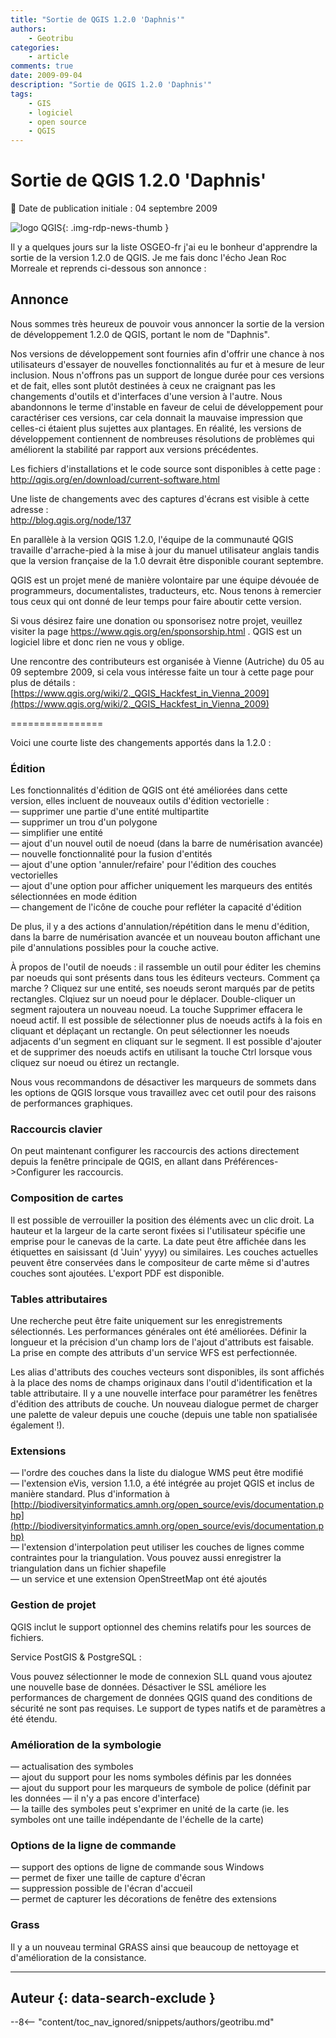 ```yaml
---
title: "Sortie de QGIS 1.2.0 'Daphnis'"
authors:
    - Geotribu
categories:
    - article
comments: true
date: 2009-09-04
description: "Sortie de QGIS 1.2.0 'Daphnis'"
tags:
    - GIS
    - logiciel
    - open source
    - QGIS
---
```


# Sortie de QGIS 1.2.0 'Daphnis'

:calendar: Date de publication initiale : 04 septembre 2009

![logo QGIS](https://cdn.geotribu.fr/img/logos-icones/logiciels_librairies/qgis.png "logo QGIS"){: .img-rdp-news-thumb }

Il y a quelques jours sur la liste OSGEO-fr j'ai eu le bonheur d'apprendre la sortie de la version 1.2.0 de QGIS. Je me fais donc l'écho Jean Roc Morreale et reprends ci-dessous son annonce :

## Annonce

Nous sommes très heureux de pouvoir vous annoncer la sortie de la version de développement 1.2.0 de QGIS, portant le nom de "Daphnis".

Nos versions de développement sont fournies afin d'offrir une chance à nos utilisateurs d'essayer de nouvelles fonctionnalités au fur et à mesure de leur inclusion. Nous n'offrons pas un support de longue durée pour ces versions et de fait, elles sont plutôt destinées à ceux ne craignant pas les changements d'outils et d'interfaces d'une version à l'autre. Nous abandonnons le terme d'instable en faveur de celui de développement pour caractériser ces versions, car cela donnait la mauvaise impression que celles-ci étaient plus sujettes aux plantages. En réalité, les versions de développement contiennent de nombreuses résolutions de problèmes qui améliorent la stabilité par rapport aux versions précédentes.

Les fichiers d'installations et le code source sont disponibles à cette page :  
<http://qgis.org/en/download/current-software.html>

Une liste de changements avec des captures d'écrans est visible à cette adresse :  
<http://blog.qgis.org/node/137>

En parallèle à la version QGIS 1.2.0, l'équipe de la communauté QGIS travaille d'arrache-pied à la mise à jour du manuel utilisateur anglais tandis que la version française de la 1.0 devrait être disponible courant septembre.

QGIS est un projet mené de manière volontaire par une équipe dévouée de programmeurs, documentalistes, traducteurs, etc. Nous tenons à remercier tous ceux qui ont donné de leur temps pour faire aboutir cette version.

Si vous désirez faire une donation ou sponsorisez notre projet, veuillez visiter la page <https://www.qgis.org/en/sponsorship.html> . QGIS est un logiciel libre et donc rien ne vous y oblige.

Une rencontre des contributeurs est organisée à Vienne (Autriche) du 05 au 09 septembre 2009, si cela vous intéresse faite un tour à cette page pour plus de détails :[https://www.qgis.org/wiki/2._QGIS_Hackfest_in_Vienna_2009](https://www.qgis.org/wiki/2._QGIS_Hackfest_in_Vienna_2009)

================

Voici une courte liste des changements apportés dans la 1.2.0 :

### Édition

Les fonctionnalités d'édition de QGIS ont été améliorées dans cette  
version, elles incluent de nouveaux outils d'édition vectorielle :  
— supprimer une partie d'une entité multipartite  
— supprimer un trou d'un polygone  
— simplifier une entité  
— ajout d'un nouvel outil de noeud (dans la barre de numérisation avancée)  
— nouvelle fonctionnalité pour la fusion d'entités  
— ajout d'une option 'annuler/refaire' pour l'édition des couches  
vectorielles  
— ajout d'une option pour afficher uniquement les marqueurs des entités  
sélectionnées en mode édition  
— changement de l'icône de couche pour refléter la capacité d'édition

De plus, il y a des actions d'annulation/répétition dans le menu d'édition, dans la barre de numérisation avancée et un nouveau bouton affichant une pile d'annulations possibles pour la couche active.

À propos de l'outil de noeuds : il rassemble un outil pour éditer les chemins par noeuds qui sont présents dans tous les éditeurs vecteurs. Comment ça marche ? Cliquez sur une entité, ses noeuds seront marqués par de petits rectangles. Clqiuez sur un noeud pour le déplacer. Double-cliquer un segment rajoutera un nouveau noeud. La touche Supprimer effacera le noeud actif. Il est possible de sélectionner plus de noeuds actifs à la fois en cliquant et déplaçant un rectangle. On peut sélectionner les noeuds adjacents d'un segment en cliquant sur le segment. Il est possible d'ajouter et de supprimer des noeuds actifs en utilisant la touche Ctrl lorsque vous cliquez sur noeud ou étirez un rectangle.

Nous vous recommandons de désactiver les marqueurs de sommets dans les options de QGIS lorsque vous travaillez avec cet outil pour des raisons de performances graphiques.

### Raccourcis clavier

On peut maintenant configurer les raccourcis des actions directement depuis la fenêtre principale de QGIS, en allant dans Préférences->Configurer les raccourcis.

### Composition de cartes

Il est possible de verrouiller la position des éléments avec un clic droit. La hauteur et la largeur de la carte seront fixées si l'utilisateur spécifie une emprise pour le canevas de la carte. La date peut être affichée dans les étiquettes en saisissant (d 'Juin' yyyy) ou similaires. Les couches actuelles peuvent être conservées dans le compositeur de carte même si d'autres couches sont ajoutées. L'export PDF est disponible.

### Tables attributaires

Une recherche peut être faite uniquement sur les enregistrements sélectionnés. Les performances générales ont été améliorées. Définir la longueur et la précision d'un champ lors de l'ajout d'attributs est faisable. La prise en compte des attributs d'un service WFS est perfectionnée.

Les alias d'attributs des couches vecteurs sont disponibles, ils sont affichés à la place des noms de champs originaux dans l'outil d'identification et la table attributaire. Il y a une nouvelle interface pour paramétrer les fenêtres d'édition des attributs de couche. Un nouveau dialogue permet de charger une palette de valeur depuis une couche (depuis une table non spatialisée également !).

### Extensions

— l'ordre des couches dans la liste du dialogue WMS peut être modifié  
— l'extension eVis, version 1.1.0, a été intégrée au projet QGIS et inclus de manière standard. Plus d'information à [http://biodiversityinformatics.amnh.org/open_source/evis/documentation.php](http://biodiversityinformatics.amnh.org/open_source/evis/documentation.php)  
— l'extension d'interpolation peut utiliser les couches de lignes comme contraintes pour la triangulation. Vous pouvez aussi enregistrer la triangulation dans un fichier shapefile  
— un service et une extension OpenStreetMap ont été ajoutés

### Gestion de projet

QGIS inclut le support optionnel des chemins relatifs pour les sources de fichiers.

Service PostGIS & PostgreSQL :

Vous pouvez sélectionner le mode de connexion SLL quand vous ajoutez une nouvelle base de données. Désactiver le SSL améliore les performances de chargement de données QGIS quand des conditions de sécurité ne sont pas requises. Le support de types natifs et de paramètres a été étendu.

### Amélioration de la symbologie

— actualisation des symboles  
— ajout du support pour les noms symboles définis par les données  
— ajout du support pour les marqueurs de symbole de police (définit par  
les données — il n'y a pas encore d'interface)  
— la taille des symboles peut s'exprimer en unité de la carte (ie. les  
symboles ont une taille indépendante de l'échelle de la carte)

### Options de la ligne de commande

— support des options de ligne de commande sous Windows  
— permet de fixer une taille de capture d'écran  
— suppression possible de l'écran d'accueil  
— permet de capturer les décorations de fenêtre des extensions

### Grass

Il y a un nouveau terminal GRASS ainsi que beaucoup de nettoyage et d'amélioration de la consistance.

----

## Auteur {: data-search-exclude }

--8<-- "content/toc_nav_ignored/snippets/authors/geotribu.md"
